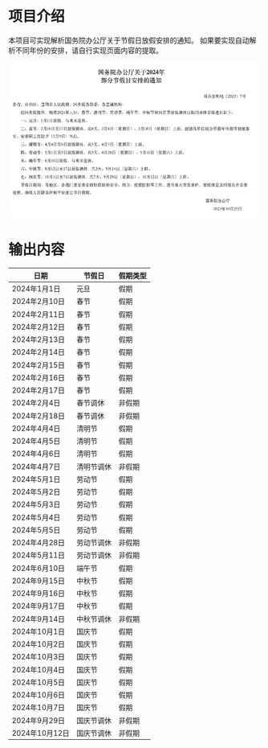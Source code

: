 # 项目介绍
本项目可实现解析国务院办公厅关于节假日放假安排的通知。
如果要实现自动解析不同年份的安排，请自行实现页面内容的提取。

![国务院办公厅通知](image.png)

# 输出内容
| 日期           | 节假日      | 假期类型    |
| -------------- | ----------- | ----------- |
| 2024年1月1日   | 元旦        | 假期        |
| 2024年2月10日  | 春节        | 假期        |
| 2024年2月11日  | 春节        | 假期        |
| 2024年2月12日  | 春节        | 假期        |
| 2024年2月13日  | 春节        | 假期        |
| 2024年2月14日  | 春节        | 假期        |
| 2024年2月15日  | 春节        | 假期        |
| 2024年2月16日  | 春节        | 假期        |
| 2024年2月17日  | 春节        | 假期        |
| 2024年2月4日   | 春节调休    | 非假期      |
| 2024年2月18日  | 春节调休    | 非假期      |
| 2024年4月4日   | 清明节      | 假期        |
| 2024年4月5日   | 清明节      | 假期        |
| 2024年4月6日   | 清明节      | 假期        |
| 2024年4月7日   | 清明节调休  | 非假期      |
| 2024年5月1日   | 劳动节      | 假期        |
| 2024年5月2日   | 劳动节      | 假期        |
| 2024年5月3日   | 劳动节      | 假期        |
| 2024年5月4日   | 劳动节      | 假期        |
| 2024年5月5日   | 劳动节      | 假期        |
| 2024年4月28日  | 劳动节调休  | 非假期      |
| 2024年5月11日  | 劳动节调休  | 非假期      |
| 2024年6月10日  | 端午节      | 假期        |
| 2024年9月15日  | 中秋节      | 假期        |
| 2024年9月16日  | 中秋节      | 假期        |
| 2024年9月17日  | 中秋节      | 假期        |
| 2024年9月14日  | 中秋节调休  | 非假期      |
| 2024年10月1日  | 国庆节      | 假期        |
| 2024年10月2日  | 国庆节      | 假期        |
| 2024年10月3日  | 国庆节      | 假期        |
| 2024年10月4日  | 国庆节      | 假期        |
| 2024年10月5日  | 国庆节      | 假期        |
| 2024年10月6日  | 国庆节      | 假期        |
| 2024年10月7日  | 国庆节      | 假期        |
| 2024年9月29日  | 国庆节调休  | 非假期      |
| 2024年10月12日 | 国庆节调休  | 非假期      |
